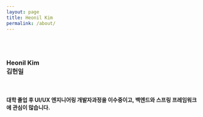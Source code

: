```yaml
---
layout: page
title: Heonil Kim
permalink: /about/
---
```




<br><br>


### **Heonil Kim** <br>김헌일 <br>

<br>

#### 대학 졸업 후 UI/UX 엔지니어링 개발자과정을 이수중이고, 백엔드와 스프링 프레임워크에 관심이 많습니다. <br>